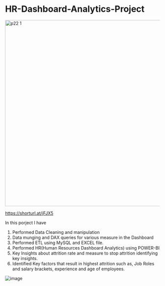 # HR-Dashboard-Analytics-Project
<img width="605" alt="p22 1" src="https://github.com/harpalsinhjhala13/HR-Dashboard-Analytics-Project/assets/141703984/0d7ccb4f-bfef-43f4-a42d-94ce87836355">




https://shorturl.at/jFJX5

In this porject I have

1) Performed Data Cleaning and manipulation
2) Data munging and DAX queries for various measure in the Dashboard
3) Performed ETL using MySQL and EXCEL file.
4) Performed HR(Human Resources Dashboard Analytics) using POWER-BI
5) Key Insights about attrition rate and measure to stop attrition identifying key insights.
6) Identified Key factors that result in highest attrition such as,
Job Roles and salary brackets, experience and age of employees.

![image](https://github.com/harpalsinhjhala13/HR-Dashboard-Analytics-Project/assets/141703984/77ae1441-061e-4699-ae30-27eaf0206db7)
